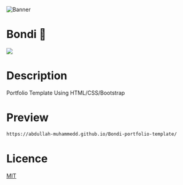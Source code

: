 ![Banner](https://lh3.googleusercontent.com/bWYJMFSbYecGcaZ4zwCBKasrZrsLVcWvur0vL40bY7LoyKPkBph1Or597Ao8sSHgldXLv7AfgtBkZh4vJK0Js7rzQ3jDUw3bteYTbv7S1vo_doum-l1DK9PJ6mWykGhlyOKmFRu7jYXenUs1Ou3Irp_exwjvK9CfBY-iaAlpxFSFmKiTt1xttvB_zv-EokX3PMwZwGH3ypdBXhGJwR9wTj7eUrsqQtaM1gBVSKEQH8hd8M1hzBVYkoH866i4IKvkboUgTJHipjzqW_SxHWjRm5F3eUW2VYPj_99Itu93RqtYdu4hb7wjQ8zofYrGFi6u4hN_WoWsopYo2Eu3DnsQXp3LoY_XbO9_XGvLq21bvz3S1ofgFQCzxt6gRnTKCpD5Kmc57OdZ-jhDQTxpLdXcScWGf-t6fkuaOa5vcsZ8WlP_mVF1A4S0yNWXeN8uyONPBafh9zcVvUY8LCnY6KeG7rR23BClAkwP0vyPyWPP8OqVAIagXlBcvNyiYOQy4b8Usb1M8sP6BCpHFJ0IGUTcnuvRFlqEXCrJQuwH4HDr6tS-A9p8b4jIjoKbTuS8rigUkglFRbG6Bs9Ksizon0sAMFo32giyMHaCFZ7Wj_Ob2AEhiazQb_i_HUQaIzZP3O1zC18aqWHLaw4DD02lZlxTkPor7srNcCOUv50mF6Loyg9lV7LsYhZlxp6csvJWVqXJleu0b6s9qzsj6EPNx-yFvrbNlzegzmKGfn9IPi5X3yqGeI0dpbzL_VbWwqP8EUl2ZjK82Nuab6-7YNZ68Frp1XnM8Hx2gjC3QmTgGw2dsYlubjGpn_J36wjZUQ8TxbMhX5rdTbNEmoi3vewtNZZ1zXQc9Spxpghxfojhvgkj0DyLBkrjs6dOVLT1vv2L72hLzpBNVXQbGD-_0SFSqmYHg1iboT730KF_DmMOFal7BPWU=w657-h329-no?authuser=0)

# Bondi 💸
![](https://img.shields.io/tokei/lines/github/abdullah-muhammedd/Bondi-portfolio-template)
# Description 
Portfolio Template Using HTML/CSS/Bootstrap
# Preview 
```bash 
https://abdullah-muhammedd.github.io/Bondi-portfolio-template/
```
# Licence 
[MIT](https://choosealicense.com/licenses/mit/)
